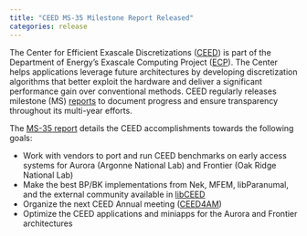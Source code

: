 ```yaml
---
title: "CEED MS-35 Milestone Report Released"
categories: release
---
```


The Center for Efficient Exascale Discretizations ([CEED](https://github.com/CEED)) is part of the Department of Energy’s Exascale Computing Project ([ECP](https://www.exascaleproject.org/)). The Center helps applications leverage future architectures by developing discretization algorithms that better exploit the hardware and deliver a significant performance gain over conventional methods. CEED regularly releases milestone (MS) [reports](https://ceed.exascaleproject.org/pubs/) to document progress and ensure transparency throughout its multi-year efforts.

The [MS-35 report](https://ceed.exascaleproject.org/docs/ceed-ms35-report.pdf) details the CEED accomplishments towards the following goals:
- Work with vendors to port and run CEED benchmarks on early access systems for Aurora (Argonne National Lab) and Frontier (Oak Ridge National Lab)
- Make the best BP/BK implementations from Nek, MFEM, libParanumal, and the external community available in [libCEED](https://github.com/CEED/libCEED)
- Organize the next CEED Annual meeting ([CEED4AM](https://ceed.exascaleproject.org/ceed4am/))
- Optimize the CEED applications and miniapps for the Aurora and Frontier architectures
